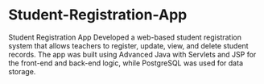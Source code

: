 # Student-Registration-App
Student Registration App Developed a web-based student registration system that allows teachers to register, update, view, and delete student records. The app was built using Advanced Java with Servlets and JSP for the front-end and back-end logic, while PostgreSQL was used for data storage.
